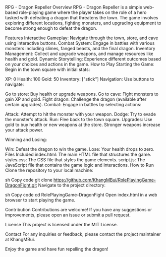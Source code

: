 RPG - Dragon Repeller
Overview
RPG - Dragon Repeller is a simple web-based role-playing game where the player takes on the role of a hero tasked with defeating a dragon that threatens the town. The game involves exploring different locations, fighting monsters, and upgrading equipment to become strong enough to defeat the dragon.

Features
Interactive Gameplay: Navigate through the town, store, and cave using interactive buttons.
Combat System: Engage in battles with various monsters including slimes, fanged beasts, and the final dragon.
Inventory Management: Collect and upgrade weapons, and manage resources like health and gold.
Dynamic Storytelling: Experience different outcomes based on your choices and actions in the game.
How to Play
Starting the Game: Begin in the town square with initial stats:

XP: 0
Health: 100
Gold: 50
Inventory: ["stick"]
Navigation: Use buttons to navigate:

Go to store: Buy health or upgrade weapons.
Go to cave: Fight monsters to gain XP and gold.
Fight dragon: Challenge the dragon (available after certain upgrades).
Combat: Engage in battles by selecting actions:

Attack: Attempt to hit the monster with your weapon.
Dodge: Try to evade the monster's attack.
Run: Flee back to the town square.
Upgrades: Use gold to buy health or new weapons at the store. Stronger weapons increase your attack power.

Winning and Losing:

Win: Defeat the dragon to win the game.
Lose: Your health drops to zero.
Files Included
index.html: The main HTML file that structures the game.
styles.css: The CSS file that styles the game elements.
script.js: The JavaScript file that contains the game logic and interactions.
How to Run
Clone the repository to your local machine:

sh
Copy code
git clone https://github.com/KhangMBui/RolePlayingGame-DragonFight.git
Navigate to the project directory:

sh
Copy code
cd RolePlayingGame-DragonFight
Open index.html in a web browser to start playing the game.

Contribution
Contributions are welcome! If you have any suggestions or improvements, please open an issue or submit a pull request.

License
This project is licensed under the MIT License.

Contact
For any inquiries or feedback, please contact the project maintainer at KhangMBui.

Enjoy the game and have fun repelling the dragon!
